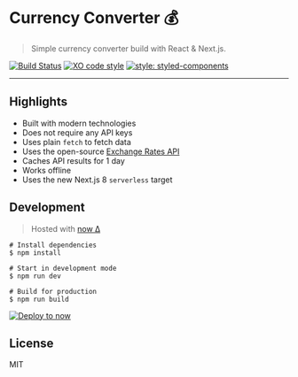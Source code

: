 # Currency Converter 💰

> Simple currency converter build with React & Next.js.


[![Build Status](https://travis-ci.org/xxczaki/currency-converter.svg?branch=master)](https://travis-ci.org/xxczaki/currency-converter)
[![XO code style](https://img.shields.io/badge/code_style-XO-5ed9c7.svg)](https://github.com/xojs/xo)
[![style: styled-components](https://img.shields.io/badge/style-%F0%9F%92%85%20styled--components-orange.svg?colorB=daa357&colorA=db748e)](https://github.com/styled-components/styled-components)

---

## Highlights

- Built with modern technologies
- Does not require any API keys
- Uses plain `fetch` to fetch data
- Uses the open-source [Exchange Rates API](http://exchangeratesapi.io)
- Caches API results for 1 day
- Works offline
- Uses the new Next.js 8 `serverless` target

## Development

> Hosted with [now Δ](https://zeit.com/now)

```
# Install dependencies
$ npm install

# Start in development mode
$ npm run dev

# Build for production
$ npm run build
```

[![Deploy to now](https://deploy.now.sh/static/button.svg)](https://deploy.now.sh/?repo=https://github.com/xxczaki/currency-converter)


## License

MIT
